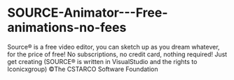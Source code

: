 # SOURCE-Animator---Free-animations-no-fees
Source® is a free video editor, you can sketch up as you dream whatever, for the price of free! No subscriptions, no credit card, nothing required! Just get creating (SOURCE® is written in VisualStudio and the rights to Iconicxgroup) ©The CSTARCO Software Foundation
